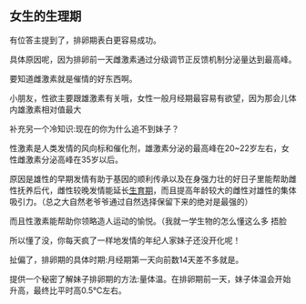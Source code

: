## 女生的生理期

有位答主提到了，排卵期表白更容易成功。

具体原因呢，因为排卵前一天雌激素通过分级调节正反馈机制分泌量达到最高峰。

要知道雌激素就是催情的好东西啊。



小朋友，性欲主要跟雄激素有关哦，女性一般月经期最容易有欲望，因为那会儿体内雄激素相对值最大



补充另一个冷知识:现在的你为什么追不到妹子？

性激素是人类发情的风向标和催化剂，雄激素分泌的最高峰在20~22岁左右，女性雌激素分泌高峰在35岁以后。

原因是雄性的早期发情有助于基因的顺利传承以及在身强力壮的好日子里能帮助雌性抚养后代，雌性较晚发情能延长[生育期](https://www.zhihu.com/search?q=生育期&search_source=Entity&hybrid_search_source=Entity&hybrid_search_extra={"sourceType"%3A"answer"%2C"sourceId"%3A253575592})，而且提高年龄较大的雌性对雄性的集体吸引力。（总之大自然老爷爷通过自然选择保留下来的绝对是最强的）

而且性激素能帮助你领略造人运动的愉悦。（我就一学生物的怎么懂这么多 捂脸

所以懂了没，你每天疯了一样地发情的年纪人家妹子还没开化呢！

扯偏了，排卵期的具体时期:月经期第一天向前数14天差不多就是。

提供一个秘密了解妹子排卵期的方法:量体温。在排卵期前一天，妹子体温会开始升高，最终比平时高0.5℃左右。